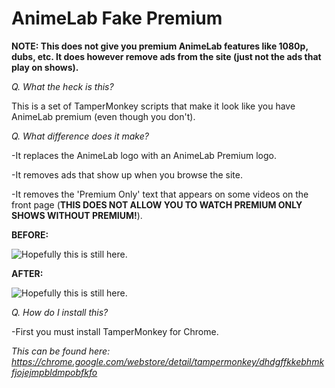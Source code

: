 # AnimeLab Fake Premium

**NOTE: This does not give you premium AnimeLab features like 1080p, dubs, etc. It does however remove ads from the site (just not the ads that play on shows).**

*Q. What the heck is this?*

This is a set of TamperMonkey scripts that make it look like you have AnimeLab premium (even though you don't).

*Q. What difference does it make?*

-It replaces the AnimeLab logo with an AnimeLab Premium logo.

-It removes ads that show up when you browse the site.

-It removes the 'Premium Only' text that appears on some videos on the front page (**THIS DOES NOT ALLOW YOU TO WATCH PREMIUM ONLY SHOWS WITHOUT PREMIUM!**).

**BEFORE:**

![Hopefully this is still here.](https://cdn.discordapp.com/attachments/507144562641207318/535079152282238986/fakepremium2.PNG)

**AFTER:**

![Hopefully this is still here.](https://cdn.discordapp.com/attachments/507144562641207318/535078866348146689/fakepremium1.PNG)


*Q. How do I install this?*

-First you must install TamperMonkey for Chrome.

*This can be found here: https://chrome.google.com/webstore/detail/tampermonkey/dhdgffkkebhmkfjojejmpbldmpobfkfo*




